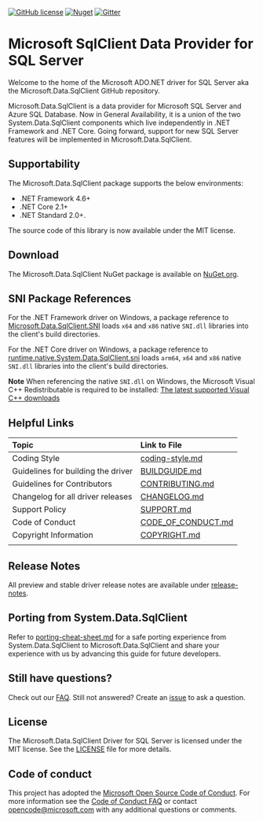 [![GitHub license](https://img.shields.io/badge/license-MIT-blue.svg?style=flat-square)](https://raw.githubusercontent.com/dotnet/sqlclient/master/LICENSE)
[![Nuget](https://img.shields.io/nuget/dt/Microsoft.Data.SqlClient?label=Nuget.org%20Downloads&style=flat-square&color=blue)](https://www.nuget.org/packages/Microsoft.Data.SqlClient)
[![Gitter](https://img.shields.io/gitter/room/badges/shields.svg?style=flat-square&color=blue)](https://gitter.im/Microsoft/mssql-developers)

# Microsoft SqlClient Data Provider for SQL Server

Welcome to the home of the Microsoft ADO.NET driver for SQL Server aka the Microsoft.Data.SqlClient GitHub repository.

Microsoft.Data.SqlClient is a data provider for Microsoft SQL Server and Azure SQL Database. Now in General Availability, it is a union of the two System.Data.SqlClient components which live independently in .NET Framework and .NET Core. Going forward, support for new SQL Server features will be implemented in Microsoft.Data.SqlClient.

## Supportability

The Microsoft.Data.SqlClient package supports the below environments:

- .NET Framework 4.6+
- .NET Core 2.1+
- .NET Standard 2.0+.

The source code of this library is now available under the MIT license.

## Download

The Microsoft.Data.SqlClient NuGet package is available on [NuGet.org](https://www.nuget.org/packages/Microsoft.Data.SqlClient/).

## SNI Package References

For the .NET Framework driver on Windows, a package reference to [Microsoft.Data.SqlClient.SNI](https://www.nuget.org/packages/Microsoft.Data.SqlClient.SNI/) loads `x64` and `x86` native `SNI.dll` libraries into the client's build directories.

For the .NET Core driver on Windows, a package reference to [runtime.native.System.Data.SqlClient.sni](https://www.nuget.org/packages/runtime.native.System.Data.SqlClient.sni/) loads `arm64`, `x64` and `x86` native `SNI.dll` libraries into the client's build directories.

**Note**
When referencing the native `SNI.dll` on Windows, the Microsoft Visual C++ Redistributable is required to be installed: [The latest supported Visual C++ downloads](https://support.microsoft.com/en-us/help/2977003/the-latest-supported-visual-c-downloads)


## Helpful Links

| Topic | Link to File |
| :---- | :------------- |
| Coding Style | [coding-style.md](coding-style.md) |
| Guidelines for building the driver | [BUILDGUIDE.md](BUILDGUIDE.md) |
| Guidelines for Contributors | [CONTRIBUTING.md](CONTRIBUTING.md) |
| Changelog for all driver releases | [CHANGELOG.md](CHANGELOG.md) |
| Support Policy | [SUPPORT.md](SUPPORT.md) |
| Code of Conduct | [CODE_OF_CONDUCT.md](CODE_OF_CONDUCT.md) |
| Copyright Information | [COPYRIGHT.md](COPYRIGHT.md) |
| | |

## Release Notes

All preview and stable driver release notes are available under [release-notes](release-notes).

## Porting from System.Data.SqlClient

Refer to [porting-cheat-sheet.md](porting-cheat-sheet.md) for a safe porting experience from System.Data.SqlClient to Microsoft.Data.SqlClient and share your experience with us by advancing this guide for future developers.

## Still have questions?

Check out our [FAQ](https://github.com/dotnet/SqlClient/wiki/Frequently-Asked-Questions). Still not answered? Create an [issue](https://github.com/dotnet/SqlClient/issues/new/choose) to ask a question.

## License

The Microsoft.Data.SqlClient Driver for SQL Server is licensed under the MIT license. See the [LICENSE](https://github.com/dotnet/SqlClient/blob/master/LICENSE) file for more details.

## Code of conduct

This project has adopted the [Microsoft Open Source Code of Conduct](https://opensource.microsoft.com/codeofconduct/). For more information see the [Code of Conduct FAQ](https://opensource.microsoft.com/codeofconduct/faq/) or contact [opencode@microsoft.com](mailto:opencode@microsoft.com) with any additional questions or comments.
